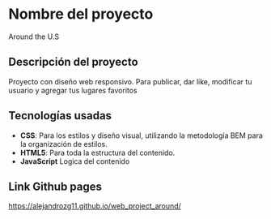 # Nombre del proyecto

Around the U.S

## Descripción del proyecto

Proyecto con diseño web responsivo. Para publicar, dar like, modificar tu usuario y agregar tus lugares favoritos

## Tecnologías usadas

- **CSS**: Para los estilos y diseño visual, utilizando la metodología BEM para la organización de estilos.
- **HTML5**: Para toda la estructura del contenido.
- **JavaScript** Logica del contenido

## Link Github pages

https://alejandrozg11.github.io/web_project_around/
